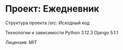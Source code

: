 # Проект: Ежедневник 

Структура проекта
/src: Исходный код

Технологии и зависимости
Python 3.12.3
Django 5.1.1

Лицензия: MIT
